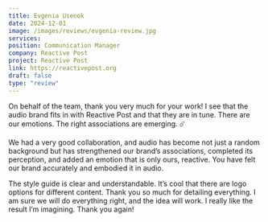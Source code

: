 ```yaml
---
title: Evgenia Usenok
date: 2024-12-01
image: /images/reviews/evgenia-review.jpg
services:
position: Communication Manager
company: Reactive Post
project: Reactive Post
link: https://reactivepost.org
draft: false
type: "review"
---
```


On behalf of the team, thank you very much for your work! I see that the audio brand fits in with Reactive Post and that they are in tune. There are our emotions. The right associations are emerging. ☄️

We had a very good collaboration, and audio has become not just a random background but has strengthened our brand’s associations, completed its perception, and added an emotion that is only ours, reactive. You have felt our brand accurately and embodied it in audio.

<!--more-->

The style guide is clear and understandable. It’s cool that there are logo options for different content. Thank you so much for detailing everything. I am sure we will do everything right, and the idea will work. I really like the result I’m imagining. Thank you again!